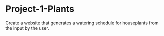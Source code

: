 # Project-1-Plants
Create a website that generates a watering schedule for houseplants from the input by the user.
